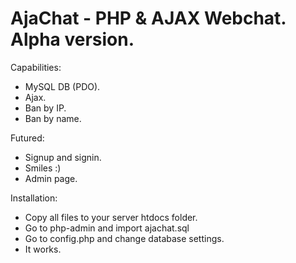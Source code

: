 AjaChat - PHP & AJAX Webchat. Alpha version.
============================================

Сapabilities:
 - MySQL DB (PDO).
 - Ajax.
 - Ban by IP.
 - Ban by name.

Futured:
 - Signup and signin.
 - Smiles :)
 - Admin page.

Installation:
 - Copy all files to your server htdocs folder.
 - Go to php-admin and import ajachat.sql
 - Go to config.php and change database settings.
 - It works.